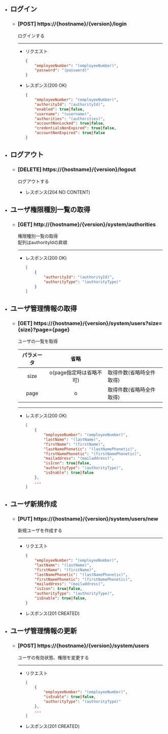 - ## ログイン
    - ### [POST] https://{hostname}/{version}/login
        ログインする

        ---
        - リクエスト
            ```json
            {
                "employeeNumber": "(employeeNumber)",
                "password": "(password)"
            }
            ```

        - レスポンス(200 OK)
            ```json
            {
                "employeeNumber": "(employeeNumber)",
                "authorityId": "(authorityId)",
                "enabled": true|false,
                "username": "(username)",
                "authorities": "(authorities)",
                "accountNonLocked": true|false,
                "credentialsNonExpired": true|false,
                "accountNonExpired": true|false
            }
            ```

- ## ログアウト
    - ### [DELETE] https://{hostname}/{version}/logout
        ログアウトする 
        
        - レスポンス(204 NO CONTENT)

- ## ユーザ権限種別一覧の取得
    - ### [GET] http://{hostname}/{version}/system/authorities  
        権限種別一覧の取得  
        配列はauthorityIdの昇順

        ---
        - レスポンス(200 OK)
            ```json
            [
                {
                    "authorityId": "(authorityId)",
                    "authorityType": "(authorityType)"
                }
            ]
            ```

- ## ユーザ管理情報の取得
    - ### [GET] https://{hostname}/{version}/system/users?size={size}?page={page}
        ユーザの一覧を取得
        

        | パラメータ | 省略 | | 
        | :---: | :---: | --- |  
        | size | o(page指定時は省略不可) |取得件数(省略時全件取得)| |
        | page | o | 取得件数(省略時全件取得)| |


        ---
        - レスポンス(200 OK)
            ```json
            [
                {
                    "employeeNumber": "(employeeNumber)",
                    "lastName": "(lastName)",
                    "firstName": "(firstName)",
                    "lastNamePhonetic": "(lastNamePhonetic)",
                    "firstNamePhonetic": "(firstNamePhonetic)",
                    "mailaddress": "(mailaddress)",
                    "isIcon": true|false,
                    "authorityType": "(authorityType)",
                    "isEnable": true|false
                },
                ...
            ]
            ```

- ## ユーザ新規作成
    - ### [PUT] https://{hostname}/{version}/system/users/new
        新規ユーザを作成する

        ---
        - リクエスト
            ```json
            {
                "employeeNumber": "(employeeNumber)",
                "lastName": "(lastName)",
                "firstName": "(firstName)",
                "lastNamePhonetic": "(lastNamePhonetic)",
                "firstNamePhonetic": "(firstNamePhonetic)",
                "mailaddress": "(mailaddress)",
                "isIcon": true|false,
                "authorityType": "(authorityType)",
                "isEnable": true|false,
            }
            ```

        - レスポンス(201 CREATED)

- ## ユーザ管理情報の更新
    - ### [POST] https://{hostname}/{version}/system/users
        ユーザの有効状態、権限を変更する

        ---
        - リクエスト
            ```json
            [
                {
                    "employeeNumber": "(employeeNumber)",
                    "isEnable": true|false,
                    "authorityType": "(authorityType)"
                },
                ...
            ]
            ```
            
        - レスポンス(201 CREATED)